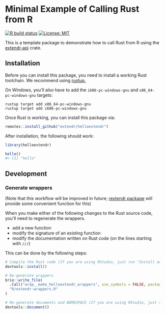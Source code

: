 # Minimal Example of Calling Rust from R

[![R build status](https://github.com/extendr/helloextendr/workflows/R-CMD-check/badge.svg)](https://github.com/extendr/helloextendr/actions)
[![License: MIT](https://img.shields.io/badge/License-MIT-yellow.svg)](https://opensource.org/licenses/MIT)

This is a template package to demonstrate how to call Rust from R using the [extendr-api](https://crates.io/crates/extendr-api) crate.


## Installation

Before you can install this package, you need to install a working Rust toolchain. We recommend using [rustup.](https://rustup.rs/)

On Windows, you'll also have to add the `i686-pc-windows-gnu` and `x86_64-pc-windows-gnu` targets:
```
rustup target add x86_64-pc-windows-gnu
rustup target add i686-pc-windows-gnu
```

Once Rust is working, you can install this package via:
```r
remotes::install_github("extendr/helloextendr")
```

After installation, the following should work:
```r
library(helloextendr)

hello()
#> [1] "hello"
```

## Development

### Generate wrappers

(Note that this workflow will be improved in future;
[rextendr package](https://github.com/extendr/rextendr) will provide some convenient function for this)

When you make either of the following changes to the Rust source code, you'll need to regenerate the wrappers.

* add a new function
* modify the signature of an existing function
* modify the documentation written on Rust code (on the lines starting with `///`)

This can be done by the following steps:

``` r
# Compile the Rust code (If you are using RStudio, just run "Install and Restart")
devtools::install()

# Re-generate wrappers
brio::write_file(
  .Call("wrap__make_helloextendr_wrappers", use_symbols = FALSE, package_name = "helloextendr"),
  "R/extendr-wrappers.R"
)

# Re-generate documents and NAMESPACE (If you are using RStudio, just run "Document")
devtools::document()
```
